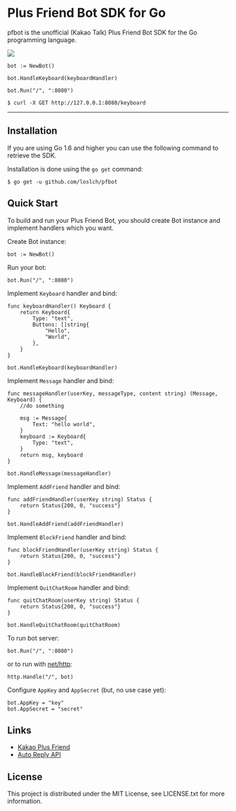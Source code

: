 
# Plus Friend Bot SDK for Go

pfbot is the unofficial (Kakao Talk) Plus Friend Bot SDK for the Go programming language.

![](https://img.shields.io/badge/license-MIT-blue.svg)

```golang
bot := NewBot()

bot.HandleKeyboard(keyboardHandler)

bot.Run("/", ":8080")
```

```
$ curl -X GET http://127.0.0.1:8080/keyboard
```

---

## Installation

If you are using Go 1.6 and higher you can use the following command to retrieve the SDK.

Installation is done using the `go get` command:

```
$ go get -u github.com/loslch/pfbot
```

## Quick Start

To build and run your Plus Friend Bot, you should create Bot instance and implement handlers which you want.

Create Bot instance:

```golang
bot := NewBot()
```

Run your bot:

```golang
bot.Run("/", ":8080")
```

Implement `Keyboard` handler and bind:

```golang
func keyboardHandler() Keyboard {
	return Keyboard{
		Type: "text",
		Buttons: []string{
			"Hello",
			"World",
		},
	}
}

bot.HandleKeyboard(keyboardHandler)
```

Implement `Message` handler and bind:

```golang
func messageHandler(userKey, messageType, content string) (Message, Keyboard) {
	//do something
	
	msg := Message{
		Text: "hello world",
	}
	keyboard := Keyboard{
		Type: "text",
	}
	return msg, keyboard
}

bot.HandleMessage(messageHandler)
```

Implement `AddFriend` handler and bind:

```golang
func addFriendHandler(userKey string) Status {
	return Status{200, 0, "success"}
}

bot.HandleAddFriend(addFriendHandler)
```

Implement `BlockFriend` handler and bind:

```golang
func blockFriendHandler(userKey string) Status {
	return Status{200, 0, "success"}
}

bot.HandleBlockFriend(blockFriendHandler)
```

Implement `QuitChatRoom` handler and bind:

```golang
func quitChatRoom(userKey string) Status {
	return Status{200, 0, "success"}
}

bot.HandleQuitChatRoom(quitChatRoom)
```

To run bot server:

```golang
bot.Run("/", ":8080")
```

or to run with [net/http](https://golang.org/pkg/net/http/):

```golang
http.Handle("/", bot)
```

Configure `AppKey` and `AppSecret` (but, no use case yet):

```golang
bot.AppKey = "key"
bot.AppSecret = "secret"
```

## Links

- [Kakao Plus Friend](https://center-pf.kakao.com)
- [Auto Reply API](https://github.com/plusfriend/auto_reply)

## License

This project is distributed under the MIT License, see LICENSE.txt for more information.
